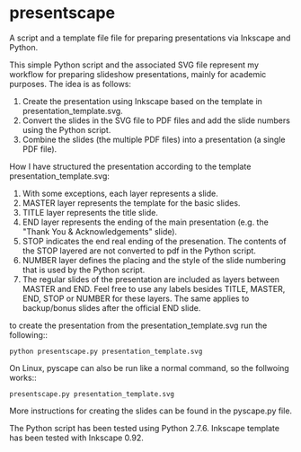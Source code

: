# presentscape
A script and a template file file for preparing presentations via Inkscape and Python.

This simple Python script and the associated SVG file represent my workflow for preparing slideshow presentations, mainly for academic purposes. The idea is as follows:

1. Create the presentation using Inkscape based on the template in presentation_template.svg.
2. Convert the slides in the SVG file to PDF files and add the slide numbers using the Python script.
3. Combine the slides (the multiple PDF files) into a presentation (a single PDF file).

How I have structured the presentation according to the template presentation_template.svg:

1. With some exceptions, each layer represents a slide.
2. MASTER layer represents the template for the basic slides.
3. TITLE layer represents the title slide.
4. END layer represents the ending of the main presentation (e.g. the "Thank You & Acknowledgements" slide).
5. STOP indicates the end real ending of the presenation. The contents of the STOP layered are not converted to pdf in the Python script.
6. NUMBER layer defines the placing and the style of the slide numbering that is used by the Python script.
7. The regular slides of the presentation are included as layers between MASTER and END. Feel free to use any labels besides TITLE, MASTER, END, STOP or NUMBER for these layers. The same applies to backup/bonus slides after the official END slide.

to create the presentation from the presentation_template.svg run the following::

    python presentscape.py presentation_template.svg

On Linux, pyscape can also be run like a normal command, so the follwoing works::

    presentscape.py presentation_template.svg

More instructions for creating the slides can be found in the pyscape.py file.

The Python script has been tested using Python 2.7.6. Inkscape template has been tested with Inkscape 0.92.
